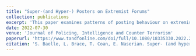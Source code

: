 ```yaml
---
title: "Super-(and Hyper-) Posters on Extremist Forums"
collection: publications
excerpt: 'This paper examines patterns of posting behaviour on extremist online forums in order to empirically identify and define classes of highly active ‘super-posters'. Using a unique dataset of 8 far-right, 7 Salafi-jihadist, and 2 Incel forums, totalling 12,569,639 unique posts, the study operates a three-dimensional analysis of super-posters (Gini coefficient, Fisher-Jenks algorithm, network analysis) that sheds light on the type of influence at play in these online spaces. Our study shows that extremist forums consistently display four statistically distinguishable classes of posters from the least active ‘hypo-posters' to the most active ‘hyper-posters', as well as demonstrating that, while hyper-posters’ activity is remarkable, they are not necessarily the most central or connected members of extremist forums. These findings, which suggest that extremist forums are places where both minority and majority influences occur, not only advance our understanding of a key locus of online radicalisation; they also pave the way for sounder interventions to monitor and disrupt the phenomenon.'
date: 2022-07-30
venue: 'Journal of Policing, Intelligence and Counter Terrorism'
paperurl: 'https://www.tandfonline.com/doi/full/10.1080/18335330.2022.2103386'
citation: 'S. Baelle, L. Brace, T. Coan, E. Naserian. Super- (and hyper-) posters on extremist forums. Journal of Policing, Intelligence and Counter Terrorism'
---
```

